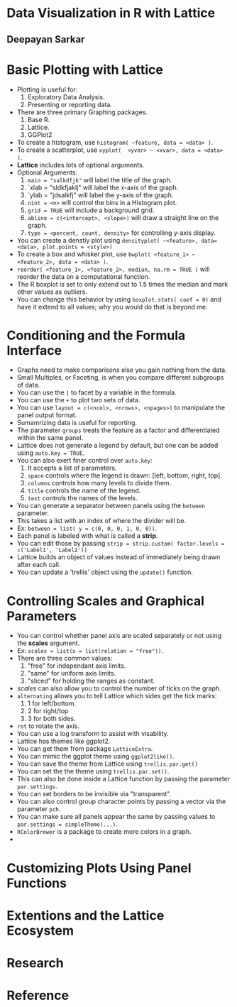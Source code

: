 # Data Visualization in R with Lattice
## Deepayan Sarkar

# Basic Plotting with Lattice
- Plotting is useful for:
	1. Exploratory Data Analysis.
	2. Presenting or reporting data.
- There are three primary Graphing packages.
	1. Base R.
	2. Lattice.
	3. GGPlot2
- To create a histogram, use `histogram( ~feature, data = <data> )`.
- To create a scatterplot, use `xyplot(  <yvar> ~ <xvar>, data = <data> )`.
- **Lattice** includes lots of optional arguments.
- Optional Arguments:
	1. `main = "salkdfjk"` will label the title of the graph.
	2. `xlab = "sldkfjaklj" will label the x-axis of the graph.
	3. `ylab = "jdsalkfj" will label the y-axis of the graph.
	4. `nint = <n>` will control the bins in a Histogram plot.
	5. `grid = TRUE` will include a background grid.
	6. `abline = c(<intercept>, <slope>)` will draw a straight line on the graph.
	7. `type = <percent, count, density>` for controlling y-axis display.
- You can create a denstiy plot using `densityplot( ~<feature>, data=<data>, plot.points = <style>)`
- To create a box and whisker plot, use `bwplot( <feature_1> ~ <feature_2>, data = <data> )`.
- `reorder( <feature_1>, <feature_2>, median, na.rm = TRUE )` will reorder the data on a computational function.
- The R boxplot is set to only extend out to 1.5 times the median and mark other values as outliers.
- You can change this behavior by using `boxplot.stats( coef = 0)` and have it extend to all values; why you would do that is beyond me.

# Conditioning and the Formula Interface
- Graphs need to make comparisons else you gain nothing from the data.
- Small Multiples, or Faceting, is when you compare different subgroups of data.
- You can use the `|` to facet by a variable in the formula.
- You can use the `+` to plot two sets of data.
- You can use `layout = c(<ncol>, <nrows>, <npages>)` to manipulate the panel output format.
- Sumamrizing data is useful for reporting.
- The parameter `groups` treats the feature as a factor and differentiated within the same panel.
- Lattice does not generate a legend by default, but one can be added using `auto.key = TRUE`.
- You can also exert finer control over `auto.key`:
	1. It accepts a list of parameters.
	2. `space` controls where the legend is drawn: [left, bottom, right, top].
	3. `columns` controls how many levels to divide them.
	4. `title` controls the name of the legend.
	5. `text` controls the names of the levels.
- You can generate a separator between panels using the `between` parameter.
- This takes a list with an index of where the divider will be.
- Ex: `between = list( y = c(0, 0, 0, 1, 0, 0))`.
- Each panel is labeled with what is called a **strip**.
- You can edit those by passing `strip = strip.custom( factor.levels = c('Label1', 'Label2'))`
- Lattice builds an object of values instead of immediately being drawn after each call.
- You can update a 'trellis' object using the `update()` function.

# Controlling Scales and Graphical Parameters
- You can control whether panel axis are scaled separately or not using the **scales** argument.
- Ex: `scales = list(x = list(relation = "free"))`.
- There are three common values: 
	1. "free" for independant axis limits.
	2. "same" for uniform axis limits.
	3. "sliced" for holding the ranges as constant.
- *scales* can also allow you to control the number of ticks on the graph.
- `alternating` allows you to tell Lattice which sides get the tick marks:
	1. 1 for left/bottom.
	2. 2 for right/top
	3. 3 for both sides.
- `rot` to rotate the axis.
- You can use a log transform to assist with visability.
- Lattice has themes like ggplot2.
- You can get them from package `LatticeExtra`.
- You can mimic the ggplot theme using `ggplot2like()`.
- You can save the theme from Lattice using `trellis.par.get()`
- You can set the the theme using `trellis.par.set()`.
- This can also be done inside a Lattice function by passing the parameter `par.settings`.
- You can set borders to be invisible via "transparent".
- You can also control group character points by passing a vector via the parameter `pch`.
- You can make sure all panels appear the same by passing values to `par.settings = simpleTheme(...)`.
- `RColorBrewer` is a package to create more colors in a graph.
- 


# Customizing Plots Using Panel Functions
# Extentions and the Lattice Ecosystem

# Research
# Reference